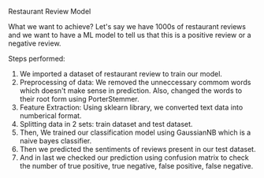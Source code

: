 Restaurant Review Model

What we want to achieve?
Let's say we have 1000s of restaurant reviews and we want to have a ML model
to tell us that this is a positive review or a negative review.

Steps performed:
1. We imported a dataset of restaurant review to train our model.
2. Preprocessing of data: We removed the unneccessary commom words which doesn't make sense in prediction. Also, changed the words to their root form using PorterStemmer.
3. Feature Extraction: Using sklearn library, we converted text data into numberical format.
4. Splitting data in 2 sets: train dataset and test dataset.
5. Then, We trained our classification model using GaussianNB which is a naive bayes classifier.
6. Then we predicted the sentiments of reviews present in our test dataset.
7. And in last we checked our prediction using confusion matrix to check the number of true positive, true negative, false positive, false negative.

